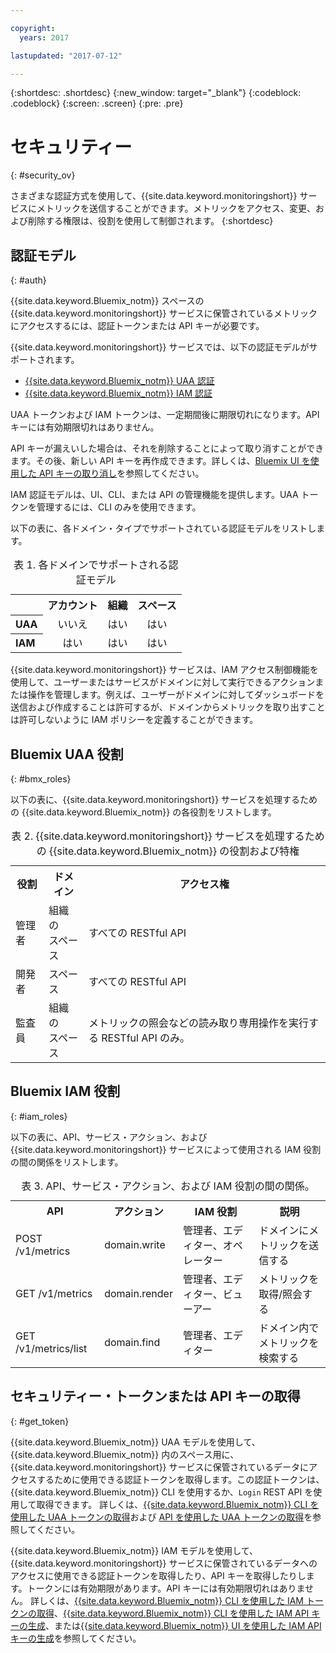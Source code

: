 ```yaml
---

copyright:
  years: 2017

lastupdated: "2017-07-12"

---
```



{:shortdesc: .shortdesc}
{:new_window: target="_blank"}
{:codeblock: .codeblock}
{:screen: .screen}
{:pre: .pre}


# セキュリティー
{: #security_ov}

さまざまな認証方式を使用して、{{site.data.keyword.monitoringshort}} サービスにメトリックを送信することができます。メトリックをアクセス、変更、および削除する権限は、役割を使用して制御されます。
{:shortdesc}

   
## 認証モデル
{: #auth}

{{site.data.keyword.Bluemix_notm}} スペースの {{site.data.keyword.monitoringshort}} サービスに保管されているメトリックにアクセスするには、認証トークンまたは API キーが必要です。 

{{site.data.keyword.monitoringshort}} サービスでは、以下の認証モデルがサポートされます。

* [{{site.data.keyword.Bluemix_notm}} UAA 認証](/docs/services/cloud-monitoring/security/auth_uaa.html#auth_uaa)
* [{{site.data.keyword.Bluemix_notm}} IAM 認証](/docs/services/cloud-monitoring/security/auth_iam.html#auth_iam)

UAA トークンおよび IAM トークンは、一定期間後に期限切れになります。API キーには有効期限切れはありません。
 

API キーが漏えいした場合は、それを削除することによって取り消すことができます。その後、新しい API キーを再作成できます。詳しくは、[Bluemix UI を使用した API キーの取り消し](/docs/services/cloud-monitoring/security/auth_iam.html#revoke_ui)を参照してください。 

IAM 認証モデルは、UI、CLI、または API の管理機能を提供します。UAA トークンを管理するには、CLI のみを使用できます。

以下の表に、各ドメイン・タイプでサポートされている認証モデルをリストします。

<table>
  <caption>表 1. 各ドメインでサポートされる認証モデル</caption>
  <tr>
    <th></th>
	<th align="right">アカウント</th>
    <th align="right">組織</th>
    <th align="right">スペース</th>	
  </tr>
  <tr>
    <th align="left">UAA</th>
	<td align="center">いいえ</td>
	<td align="center">はい</td>
	<td align="center">はい</td>
  </tr>
  <tr>
    <th align="left">IAM</th>
	<td align="center">はい</td>
	<td align="center">はい</td>
	<td align="center">はい</td>
  </tr>
</table>

{{site.data.keyword.monitoringshort}} サービスは、IAM アクセス制御機能を使用して、ユーザーまたはサービスがドメインに対して実行できるアクションまたは操作を管理します。例えば、ユーザーがドメインに対してダッシュボードを送信および作成することは許可するが、ドメインからメトリックを取り出すことは許可しないように IAM ポリシーを定義することができます。



## Bluemix UAA 役割
{: #bmx_roles}

以下の表に、{{site.data.keyword.monitoringshort}} サービスを処理するための {{site.data.keyword.Bluemix_notm}} の各役割をリストします。

<table>
  <caption>表 2. {{site.data.keyword.monitoringshort}} サービスを処理するための {{site.data.keyword.Bluemix_notm}} の役割および特権</caption>
  <tr>
    <th>役割</th>
	<th>ドメイン</th>
	<th>アクセス権</th>
  </tr>
  <tr>
    <td>管理者</td>
	<td>組織の<br>スペース</td>
	<td>すべての RESTful API</td>
  </tr>
  <tr>
    <td>開発者</td>
	<td>スペース</td>
	<td>すべての RESTful API</td>
  </tr>
  <tr>
    <td>監査員</td>
	<td>組織の<br>スペース</td>
	<td>メトリックの照会などの読み取り専用操作を実行する RESTful API のみ。</td>
  </tr>
</table>


## Bluemix IAM 役割
{: #iam_roles}

以下の表に、API、サービス・アクション、および {{site.data.keyword.monitoringshort}} サービスによって使用される IAM 役割の間の関係をリストします。

<table>
  <caption>表 3. API、サービス・アクション、および IAM 役割の間の関係。</caption>
  <tr>
    <th>API</th>
	<th>アクション</th>
	<th>IAM 役割</th>
	<th>説明</th>
  </tr>
  <tr>
    <td>POST /v1/metrics</td>
    <td>domain.write</td>
	<td>管理者、エディター、オペレーター</td>
	<td>ドメインにメトリックを送信する</td>
  </tr>
  <tr>
    <td>GET /v1/metrics</td>
    <td>domain.render</td>
	<td>管理者、エディター、ビューアー</td>
	<td>メトリックを取得/照会する</td>
  </tr>
  <tr>
    <td>GET /v1/metrics/list</td>
    <td>domain.find</td>
	<td>管理者、エディター</td>
	<td>ドメイン内でメトリックを検索する</td>
  </tr>
</table>

## セキュリティー・トークンまたは API キーの取得
{: #get_token}

{{site.data.keyword.Bluemix_notm}} UAA モデルを使用して、{{site.data.keyword.Bluemix_notm}} 内のスペース用に、{{site.data.keyword.monitoringshort}} サービスに保管されているデータにアクセスするために使用できる認証トークンを取得します。この認証トークンは、{{site.data.keyword.Bluemix_notm}} CLI を使用するか、`Login` REST API を使用して取得できます。
詳しくは、[{{site.data.keyword.Bluemix_notm}} CLI を使用した UAA トークンの取得](/docs/services/cloud-monitoring/security/auth_uaa.html#auth_cli)および [API を使用した UAA トークンの取得](/docs/services/cloud-monitoring/security/auth_uaa.html#auth_api)を参照してください。

{{site.data.keyword.Bluemix_notm}} IAM モデルを使用して、{{site.data.keyword.monitoringshort}} サービスに保管されているデータへのアクセスに使用できる認証トークンを取得したり、API キーを取得したりします。トークンには有効期限があります。API キーには有効期限切れはありません。
詳しくは、[{{site.data.keyword.Bluemix_notm}} CLI を使用した IAM トークンの取得](/docs/services/cloud-monitoring/security/auth_iam.html#iam_token_cli)、[{{site.data.keyword.Bluemix_notm}} CLI を使用した IAM API キーの生成](/docs/services/cloud-monitoring/security/auth_iam.html#iam_apikey_cli)、または[{{site.data.keyword.Bluemix_notm}} UI を使用した IAM API キーの生成](/docs/services/cloud-monitoring/security/auth_iam.html#iam_apikey_ui)を参照してください。



